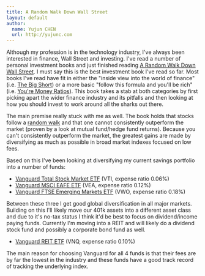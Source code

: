 ```yaml
---
title: A Random Walk Down Wall Street
layout: default
author:
  name: Yujun CHEN
  url: http://yujunc.com
---
```


Although my profession is in the technology industry, I've always been interested in finance, Wall Street and investing. I've read a number of personal investment books and just finished reading [A Random Walk Down Wall Street](http://www.amazon.com/Random-Walk-Down-Wall-Street/dp/0393340740/). I must say this is the best investment book I've read so far. Most books I've read have fit in either the "inside view into the world of finance" (i.e. [The Big Short](http://www.amazon.com/Big-Short-Inside-Doomsday-Machine/dp/B00ANYJ3NI/)) or a more basic "follow this formula and you'll be rich" (i.e. [You're Money Ratios](http://www.amazon.com/Your-Money-Ratios-Financial-ebook/dp/B002YJK5O6/)). This book takes a stab at both categories by first picking apart the wider finance industry and its pitfalls and then looking at how you should invest to work around all the sharks out there. 

The main premise really stuck with me as well. The book holds that stocks follow a [random walk](http://en.wikipedia.org/wiki/Random_walk_hypothesis) and that one cannot consistently outperform the market (proven by a look at mutual fund/hedge fund returns). Because you can't consistently outperform the market, the greatest gains are made by diversifying as much as possible in broad market indexes focused on low fees. 

Based on this I've been looking at diversifying my current savings portfolio into a number of funds:

* [Vanguard Total Stock Market ETF](https://personal.vanguard.com/us/funds/snapshot?FundId=0970&FundIntExt=INT) (VTI, expense ratio 0.06%)
* [Vanguard MSCI EAFE ETF](https://personal.vanguard.com/us/funds/snapshot?FundId=0936&FundIntExt=INT) (VEA, expense ratio 0.12%)
* [Vanguard FTSE Emerging Markets ETF](https://personal.vanguard.com/us/funds/snapshot?FundId=0964&FundIntExt=INT) (VWO, expense ratio 0.18%)

Between these three I get good global diversification in all major markets. Building on this I'll likely move our 401k assets into a different asset class and due to it's no-tax status I think it'd be best to focus on dividend/income paying funds. Currently I'm moving into a REIT and will likely do a dividend stock fund and possibly a corporate bond fund as well. 

* [Vanguard REIT ETF](https://personal.vanguard.com/us/funds/snapshot?FundId=0986&FundIntExt=INT) (VNQ, expense ratio 0.10%)

The main reason for choosing Vanguard for all 4 funds is that their fees are by far the lowest in the industry and these funds have a good track record of tracking the underlying index. 
